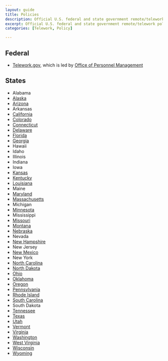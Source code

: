 ```yaml
---
layout: guide
title: Policies
description: Official U.S. federal and state government remote/telework policies.
excerpt: Official U.S. federal and state government remote/telework policies.
categories: [Telework, Policy]

---
```


## Federal

* [Telework.gov](https://telework.gov), which is led by [Office of Personnel Management](https://www.opm.gov) 

## States

* Alabama
* [Alaska](http://doa.alaska.gov/dop/fileadmin/Human_Resource_Services/pdf/TelecommutingPolicy.pdf)
* [Arizona](https://capitolrideshare.az.gov/sites/default/files/media/Telework_Workbook.pdf)
* Arkansas
* [California](https://www.calhr.ca.gov/employees/Pages/telework-policy.aspx)
* [Colorado](https://www.colorado.gov/pacific/sites/default/files/Flexible%20Work%20Arrangements%20Introduction_2.pdf)
* [Connecticut](https://portal.ct.gov/DAS/Statewide-HR/Telework-Program)
* [Delaware](https://dhr.delaware.gov/personnel/policies/documents/telecomm-policy.pdf)
* [Florida](https://www.dms.myflorida.com/workforce_operations/human_resource_management/for_state_personnel_system_hr_practitioners/employment_policies_and_programs/state_employee_telework_program)
* [Georgia](https://opb.georgia.gov/document/publication/telework-policy-2005/download)
* Hawaii
* Idaho
* Illinois
* Indiana
* Iowa
* [Kansas](https://admin.ks.gov/docs/default-source/ops/dofa-personnel/telework-policy.pdf?sfvrsn=afd8cbc7_6)
* [Kentucky](https://transportation.ky.gov/Congestion-Toolbox/Pages/Work-at-Home-or-Satellite-Office.aspx)
* [Louisiana](https://www.doa.la.gov/ohr/policies/personnelpolicy89.pdf)
* Maine
* [Maryland](https://dbm.maryland.gov/employees/Documents/telework/Telework%20Policy.pdf)
* [Massachusetts](https://www.mass.gov/telework-for-commonwealth-employees)
* Michigan
* [Minnesota](https://mn.gov/mmb-stat/policies/1422-telework.pdf)
* Mississippi
* [Missouri](https://oa.mo.gov/sites/default/files/POLB-32.pdf)
* [Montana](https://hr.mt.gov/Portals/78/newdocs/factsheets/Sample%20Agency%20Telework%20Policy.pdf)
* [Nebraska](https://das.nebraska.gov/personnel/classncomp/telecommuting_guidelines.pdf)
* Nevada
* [New Hampshire](https://das.nh.gov/hr/documents/Telework%20Manual%20NH.pdf)
* New Jersey
* [New Mexico](https://www.hsd.state.nm.us/uploads/FileLinks/a06602924f3c4a58836719345f6f8df3/Telework.pdf)
* New York
* [North Carolina](https://oshr.nc.gov/policies-forms/employment-records/teleworking-program-policy)
* [North Dakota](https://www.nd.gov/omb/agency/state-government-human-resource-management/state-hr-policies-rules-and-laws/telecommuting)
* [Ohio](https://das.ohio.gov/Portals/0/DASDivisions/EmployeeServices/pdf/200-14%20Teleworking%20Policy%20March%2013%202018.pdf)
* [Oklahoma](https://omes.ok.gov/sites/g/files/gmc316/f/TeleworkPolicy.pdf)
* [Oregon](https://www.oregon.gov/das/Policies/50-050-01.pdf)
* [Pennsylvania](https://www.oa.pa.gov/Policies/md/Documents/505_33.pdf)
* [Rhode Island](https://rigov-policies.s3.amazonaws.com/Teleworking_Policy.pdf)
* [South Carolina](https://admin.sc.gov/sites/default/files/state_hr/Sample%20Telecommuting%20Policy.pdf)
* South Dakota
* [Tennessee](https://www.tn.gov/content/dam/tn/tacir/documents/telecommuting.pdf)
* [Texas](https://pubext.dir.texas.gov/portal/internal/resources/DocumentLibrary/Technology%20Brief%20-%20Telework%20in%20Texas.pdf)
* [Utah](https://gomb.utah.gov/2018/11/15/state-of-utah-telework-initiative/)
* [Vermont](https://humanresources.vermont.gov/labor-relations/labor-relations-policies/telework)
* [Virginia](https://www.dhrm.virginia.gov/hr-partners/telework)
* [Washington](https://www.governor.wa.gov/sites/default/files/exe_order/eo_14-02.pdf)
* [West Virginia](http://www.state.wv.us/admin/personnel/emprel/policies/doa/Workhome.pdf)
* [Wisconsin](https://doa.wi.gov/DEO/Telecommuting%20Guidelines.pdf)
* [Wyoming](https://ai.wyo.gov/divisions/human-resources/consultative-services/hrd-policies-procedures)